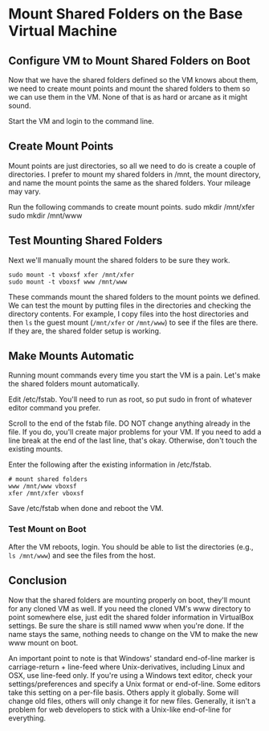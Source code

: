 Mount Shared Folders on the Base Virtual Machine
================================================

## Configure VM to Mount Shared Folders on Boot
Now that we have the shared folders defined so the VM knows about them, we need to create mount points and mount the shared folders to them so we can use them in the VM. None of that is as hard or arcane as it might sound.

Start the VM and login to the command line.

## Create Mount Points
Mount points are just directories, so all we need to do is create a couple of directories. I prefer to mount my shared folders in /mnt, the mount directory, and name the mount points the same as the shared folders. Your mileage may vary.

Run the following commands to create mount points.
    sudo mkdir /mnt/xfer
    sudo mkdir /mnt/www

## Test Mounting Shared Folders
Next we'll manually mount the shared folders to be sure they work.

    sudo mount -t vboxsf xfer /mnt/xfer
    sudo mount -t vboxsf www /mnt/www

These commands mount the shared folders to the mount points we defined. We can test the mount by putting files in the directories and checking the directory contents. For example, I copy files into the host directories and then `ls` the guest mount (`/mnt/xfer` or `/mnt/www`) to see if the files are there. If they are, the shared folder setup is working.

## Make Mounts Automatic
Running mount commands every time you start the VM is a pain. Let's make the shared folders mount automatically.

Edit /etc/fstab. You'll need to run as root, so put sudo in front of whatever editor command you prefer.

Scroll to the end of the fstab file. DO NOT change anything already in the file. If you do, you'll create major problems for your VM. If you need to add a line break at the end of the last line, that's okay. Otherwise, don't touch the existing mounts.

Enter the following after the existing information in /etc/fstab.

    # mount shared folders
    www /mnt/www vboxsf
    xfer /mnt/xfer vboxsf

Save /etc/fstab when done and reboot the VM.

### Test Mount on Boot
After the VM reboots, login. You should be able to list the directories (e.g., `ls /mnt/www`) and see the files from the host.

## Conclusion
Now that the shared folders are mounting properly on boot, they'll mount for any cloned VM as well. If you need the cloned VM's www directory to point somewhere else, just edit the shared folder information in VirtualBox settings. Be sure the share is still named www when you're done. If the name stays the same, nothing needs to change on the VM to make the new www mount on boot.

An important point to note is that Windows' standard end-of-line marker is carriage-return + line-feed where Unix-derivatives, including Linux and OSX, use line-feed only. If you're using a Windows text editor, check your settings/preferences and specify a Unix format or end-of-line. Some editors take this setting on a per-file basis. Others apply it globally. Some will change old files, others will only change it for new files. Generally, it isn't a problem for web developers to stick with a Unix-like end-of-line for everything.